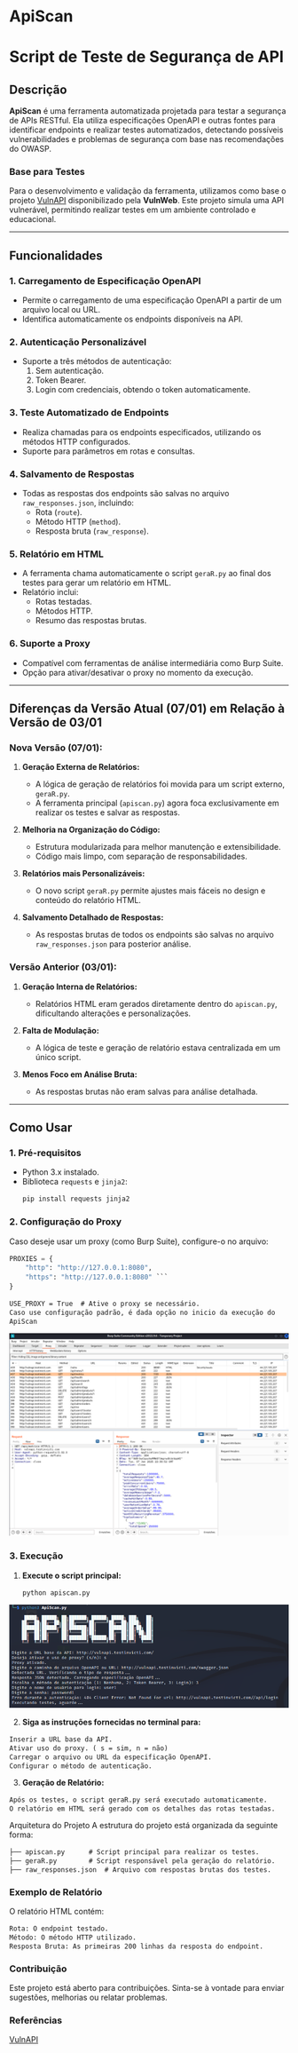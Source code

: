 # ApiScan
# Script de Teste de Segurança de API

## Descrição
**ApiScan** é uma ferramenta automatizada projetada para testar a segurança de APIs RESTful. Ela utiliza especificações OpenAPI e outras fontes para identificar endpoints e realizar testes automatizados, detectando possíveis vulnerabilidades e problemas de segurança com base nas recomendações do OWASP.

### Base para Testes
Para o desenvolvimento e validação da ferramenta, utilizamos como base o projeto [VulnAPI](http://vulnapi.testinvicti.com/) disponibilizado pela **VulnWeb**. Este projeto simula uma API vulnerável, permitindo realizar testes em um ambiente controlado e educacional.

---

## Funcionalidades
### 1. **Carregamento de Especificação OpenAPI**
- Permite o carregamento de uma especificação OpenAPI a partir de um arquivo local ou URL.
- Identifica automaticamente os endpoints disponíveis na API.

### 2. **Autenticação Personalizável**
- Suporte a três métodos de autenticação:
  1. Sem autenticação.
  2. Token Bearer.
  3. Login com credenciais, obtendo o token automaticamente.

### 3. **Teste Automatizado de Endpoints**
- Realiza chamadas para os endpoints especificados, utilizando os métodos HTTP configurados.
- Suporte para parâmetros em rotas e consultas.

### 4. **Salvamento de Respostas**
- Todas as respostas dos endpoints são salvas no arquivo `raw_responses.json`, incluindo:
  - Rota (`route`).
  - Método HTTP (`method`).
  - Resposta bruta (`raw_response`).

### 5. **Relatório em HTML**
- A ferramenta chama automaticamente o script `geraR.py` ao final dos testes para gerar um relatório em HTML.
- Relatório inclui:
  - Rotas testadas.
  - Métodos HTTP.
  - Resumo das respostas brutas.

### 6. **Suporte a Proxy**
- Compatível com ferramentas de análise intermediária como Burp Suite.
- Opção para ativar/desativar o proxy no momento da execução.

---

## Diferenças da Versão Atual (07/01) em Relação à Versão de 03/01

### **Nova Versão (07/01):**
1. **Geração Externa de Relatórios:**
   - A lógica de geração de relatórios foi movida para um script externo, `geraR.py`.
   - A ferramenta principal (`apiscan.py`) agora foca exclusivamente em realizar os testes e salvar as respostas.

2. **Melhoria na Organização do Código:**
   - Estrutura modularizada para melhor manutenção e extensibilidade.
   - Código mais limpo, com separação de responsabilidades.

3. **Relatórios mais Personalizáveis:**
   - O novo script `geraR.py` permite ajustes mais fáceis no design e conteúdo do relatório HTML.

4. **Salvamento Detalhado de Respostas:**
   - As respostas brutas de todos os endpoints são salvas no arquivo `raw_responses.json` para posterior análise.

### **Versão Anterior (03/01):**
1. **Geração Interna de Relatórios:**
   - Relatórios HTML eram gerados diretamente dentro do `apiscan.py`, dificultando alterações e personalizações.

2. **Falta de Modulação:**
   - A lógica de teste e geração de relatório estava centralizada em um único script.

3. **Menos Foco em Análise Bruta:**
   - As respostas brutas não eram salvas para análise detalhada.

---

## Como Usar

### 1. Pré-requisitos
- Python 3.x instalado.
- Biblioteca `requests` e `jinja2`:
  ```bash
  pip install requests jinja2
   ```
### 2. Configuração do Proxy

Caso deseje usar um proxy (como Burp Suite), configure-o no arquivo:

```python
PROXIES = {
    "http": "http://127.0.0.1:8080",
    "https": "http://127.0.0.1:8080" ```
}
```
```
USE_PROXY = True  # Ative o proxy se necessário.
Caso use configuração padrão, é dada opção no inicio da execução do ApiScan
```

![inicio](/apiscan_burp.png)
### 3. Execução

1. **Execute o script principal:**
   ```bash
   python apiscan.py
   ```
![inicio](/apiscan_inicio.png)


2. **Siga as instruções fornecidas no terminal para:**
  ```
Inserir a URL base da API.
Ativar uso do proxy. ( s = sim, n = não)
Carregar o arquivo ou URL da especificação OpenAPI.
Configurar o método de autenticação.
  ```

3. **Geração de Relatório:**
  ```
Após os testes, o script geraR.py será executado automaticamente.
O relatório em HTML será gerado com os detalhes das rotas testadas.
  ```
Arquitetura do Projeto
A estrutura do projeto está organizada da seguinte forma:
```
├── apiscan.py      # Script principal para realizar os testes.
├── geraR.py        # Script responsável pela geração do relatório.
├── raw_responses.json  # Arquivo com respostas brutas dos testes.
```

### Exemplo de Relatório
O relatório HTML contém:
```
Rota: O endpoint testado.
Método: O método HTTP utilizado.
Resposta Bruta: As primeiras 200 linhas da resposta do endpoint.
```
### Contribuição
Este projeto está aberto para contribuições. Sinta-se à vontade para enviar sugestões, melhorias ou relatar problemas.

### Referências
[VulnAPI](http://vulnapi.testinvicti.com/)
